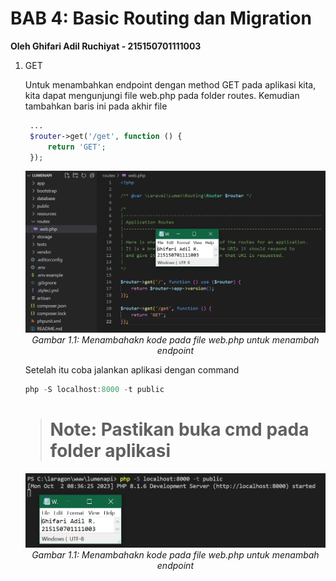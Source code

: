 # **BAB 4: Basic Routing dan Migration**
**Oleh Ghifari Adil Ruchiyat - 215150701111003**

1. GET

   Untuk menambahkan endpoint dengan method GET pada aplikasi kita, kita dapat mengunjungi file web.php pada folder routes. Kemudian tambahkan baris ini pada akhir file

   ```php
    ...
    $router->get('/get', function () {
        return 'GET';
    });
   ```
   <p align="center">
      <img src="pic/ss1-01-1.png" width=600></img><br>
      <i>Gambar 1.1: Menambahakn kode pada file web.php untuk menambah endpoint</i>
   </p>

   Setelah itu coba jalankan aplikasi dengan command

   ```powershell
   php -S localhost:8000 -t public
   ```

   ># Note: Pastikan buka cmd pada folder aplikasi

   <p align="center">
      <img src="pic/ss1-01-2.png" width=600></img><br>
      <i>Gambar 1.1: Menambahakn kode pada file web.php untuk menambah endpoint</i>
   </p>
